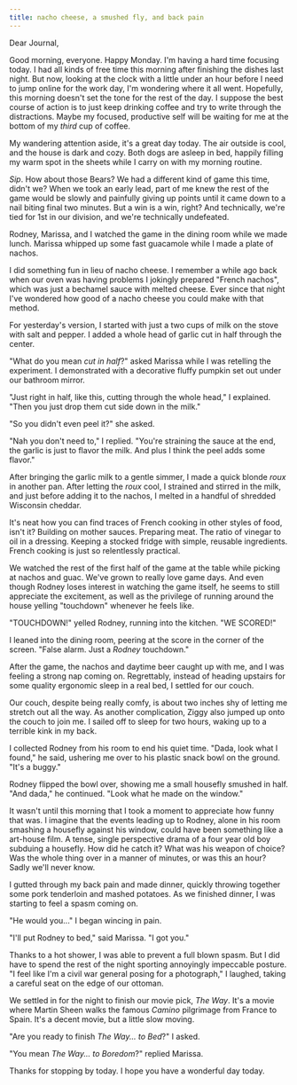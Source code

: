 ```yaml
---
title: nacho cheese, a smushed fly, and back pain
---
```


Dear Journal,

Good morning, everyone.  Happy Monday.  I'm having a hard time
focusing today.  I had all kinds of free time this morning after
finishing the dishes last night.  But now, looking at the clock with a
little under an hour before I need to jump online for the work day,
I'm wondering where it all went.  Hopefully, this morning doesn't set
the tone for the rest of the day.  I suppose the best course of action
is to just keep drinking coffee and try to write through the
distractions.  Maybe my focused, productive self will be waiting for
me at the bottom of my _third_ cup of coffee.

My wandering attention aside, it's a great day today.  The air outside
is cool, and the house is dark and cozy.  Both dogs are asleep in bed,
happily filling my warm spot in the sheets while I carry on with my
morning routine.

_Sip_.  How about those Bears?  We had a different kind of game this
time, didn't we?  When we took an early lead, part of me knew the rest
of the game would be slowly and painfully giving up points until it
came down to a nail biting final two minutes.  But a win is a win,
right?  And technically, we're tied for 1st in our division, and we're
technically undefeated.

Rodney, Marissa, and I watched the game in the dining room while we
made lunch.  Marissa whipped up some fast guacamole while I made a
plate of nachos.

I did something fun in lieu of nacho cheese.  I remember a while ago
back when our oven was having problems I jokingly prepared "French
nachos", which was just a bechamel sauce with melted cheese.  Ever
since that night I've wondered how good of a nacho cheese you could
make with that method.

For yesterday's version, I started with just a two cups of milk on the
stove with salt and pepper.  I added a whole head of garlic cut in
half through the center.

"What do you mean _cut in half_?" asked Marissa while I was retelling
the experiment.  I demonstrated with a decorative fluffy pumpkin set
out under our bathroom mirror.

"Just right in half, like this, cutting through the whole head," I
explained.  "Then you just drop them cut side down in the milk."

"So you didn't even peel it?" she asked.

"Nah you don't need to," I replied.  "You're straining the sauce at
the end, the garlic is just to flavor the milk.  And plus I think the
peel adds some flavor."

After bringing the garlic milk to a gentle simmer, I made a quick
blonde _roux_ in another pan.  After letting the _roux_ cool, I
strained and stirred in the milk, and just before adding it to the
nachos, I melted in a handful of shredded Wisconsin cheddar.

It's neat how you can find traces of French cooking in other styles of
food, isn't it?  Building on mother sauces.  Preparing meat.  The
ratio of vinegar to oil in a dressing.  Keeping a stocked fridge with
simple, reusable ingredients.  French cooking is just so relentlessly
practical.

We watched the rest of the first half of the game at the table while
picking at nachos and guac.  We've grown to really love game days.
And even though Rodney loses interest in watching the game itself, he
seems to still appreciate the excitement, as well as the privilege of
running around the house yelling "touchdown" whenever he feels like.

"TOUCHDOWN!" yelled Rodney, running into the kitchen.  "WE SCORED!"

I leaned into the dining room, peering at the score in the corner of
the screen.  "False alarm.  Just a _Rodney_ touchdown."

After the game, the nachos and daytime beer caught up with me, and I
was feeling a strong nap coming on.  Regrettably, instead of heading
upstairs for some quality ergonomic sleep in a real bed, I settled for
our couch.

Our couch, despite being really comfy, is about two inches shy of
letting me stretch out all the way.  As another complication, Ziggy
also jumped up onto the couch to join me.  I sailed off to sleep for
two hours, waking up to a terrible kink in my back.

I collected Rodney from his room to end his quiet time.  "Dada, look
what I found," he said, ushering me over to his plastic snack bowl on
the ground.  "It's a buggy."

Rodney flipped the bowl over, showing me a small housefly smushed in
half.  "And dada," he continued.  "Look what he made on the window."

It wasn't until this morning that I took a moment to appreciate how
funny that was.  I imagine that the events leading up to Rodney, alone
in his room smashing a housefly against his window, could have been
something like a art-house film.  A tense, single perspective drama of
a four year old boy subduing a housefly.  How did he catch it?  What
was his weapon of choice?  Was the whole thing over in a manner of
minutes, or was this an hour?  Sadly we'll never know.

I gutted through my back pain and made dinner, quickly throwing
together some pork tenderloin and mashed potatoes.  As we finished
dinner, I was starting to feel a spasm coming on.

"He would you..." I began wincing in pain.

"I'll put Rodney to bed," said Marissa.  "I got you."

Thanks to a hot shower, I was able to prevent a full blown spasm.  But
I did have to spend the rest of the night sporting annoyingly
impeccable posture.  "I feel like I'm a civil war general posing for a
photograph," I laughed, taking a careful seat on the edge of our
ottoman.

We settled in for the night to finish our movie pick, _The Way_.  It's
a movie where Martin Sheen walks the famous _Camino_ pilgrimage from
France to Spain.  It's a decent movie, but a little slow moving.

"Are you ready to finish _The Way... to Bed_?" I asked.

"You mean _The Way... to Boredom_?"  replied Marissa.

Thanks for stopping by today.  I hope you have a wonderful day today.
